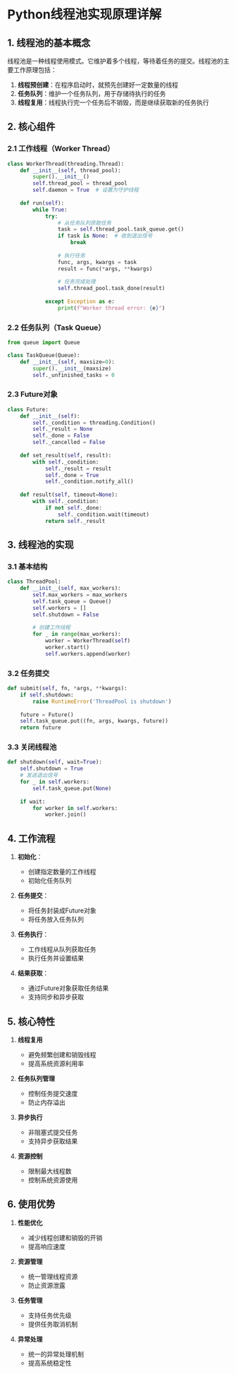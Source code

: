 # Python线程池实现原理详解

## 1. 线程池的基本概念

线程池是一种线程使用模式。它维护着多个线程，等待着任务的提交。线程池的主要工作原理包括：

1. **线程预创建**：在程序启动时，就预先创建好一定数量的线程
2. **任务队列**：维护一个任务队列，用于存储待执行的任务
3. **线程复用**：线程执行完一个任务后不销毁，而是继续获取新的任务执行

## 2. 核心组件

### 2.1 工作线程（Worker Thread）
```python
class WorkerThread(threading.Thread):
    def __init__(self, thread_pool):
        super().__init__()
        self.thread_pool = thread_pool
        self.daemon = True  # 设置为守护线程
        
    def run(self):
        while True:
            try:
                # 从任务队列获取任务
                task = self.thread_pool.task_queue.get()
                if task is None:  # 收到退出信号
                    break
                    
                # 执行任务
                func, args, kwargs = task
                result = func(*args, **kwargs)
                
                # 任务完成处理
                self.thread_pool.task_done(result)
                
            except Exception as e:
                print(f"Worker thread error: {e}")
```

### 2.2 任务队列（Task Queue）
```python
from queue import Queue

class TaskQueue(Queue):
    def __init__(self, maxsize=0):
        super().__init__(maxsize)
        self._unfinished_tasks = 0
```

### 2.3 Future对象
```python
class Future:
    def __init__(self):
        self._condition = threading.Condition()
        self._result = None
        self._done = False
        self._cancelled = False
        
    def set_result(self, result):
        with self._condition:
            self._result = result
            self._done = True
            self._condition.notify_all()
            
    def result(self, timeout=None):
        with self._condition:
            if not self._done:
                self._condition.wait(timeout)
            return self._result
```

## 3. 线程池的实现

### 3.1 基本结构
```python
class ThreadPool:
    def __init__(self, max_workers):
        self.max_workers = max_workers
        self.task_queue = Queue()
        self.workers = []
        self.shutdown = False
        
        # 创建工作线程
        for _ in range(max_workers):
            worker = WorkerThread(self)
            worker.start()
            self.workers.append(worker)
```

### 3.2 任务提交
```python
def submit(self, fn, *args, **kwargs):
    if self.shutdown:
        raise RuntimeError('ThreadPool is shutdown')
        
    future = Future()
    self.task_queue.put((fn, args, kwargs, future))
    return future
```

### 3.3 关闭线程池
```python
def shutdown(self, wait=True):
    self.shutdown = True
    # 发送退出信号
    for _ in self.workers:
        self.task_queue.put(None)
    
    if wait:
        for worker in self.workers:
            worker.join()
```

## 4. 工作流程

1. **初始化**：
   - 创建指定数量的工作线程
   - 初始化任务队列

2. **任务提交**：
   - 将任务封装成Future对象
   - 将任务放入任务队列

3. **任务执行**：
   - 工作线程从队列获取任务
   - 执行任务并设置结果

4. **结果获取**：
   - 通过Future对象获取任务结果
   - 支持同步和异步获取

## 5. 核心特性

1. **线程复用**
   - 避免频繁创建和销毁线程
   - 提高系统资源利用率

2. **任务队列管理**
   - 控制任务提交速度
   - 防止内存溢出

3. **异步执行**
   - 非阻塞式提交任务
   - 支持异步获取结果

4. **资源控制**
   - 限制最大线程数
   - 控制系统资源使用

## 6. 使用优势

1. **性能优化**
   - 减少线程创建和销毁的开销
   - 提高响应速度

2. **资源管理**
   - 统一管理线程资源
   - 防止资源泄露

3. **任务管理**
   - 支持任务优先级
   - 提供任务取消机制

4. **异常处理**
   - 统一的异常处理机制
   - 提高系统稳定性
